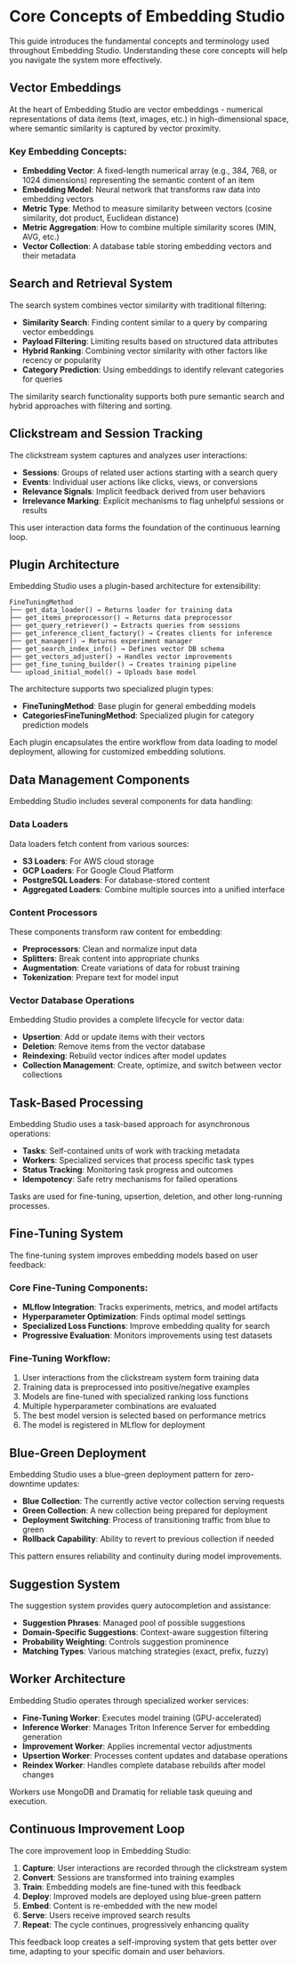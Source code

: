 # Core Concepts of Embedding Studio

This guide introduces the fundamental concepts and terminology used throughout Embedding Studio. Understanding these core concepts will help you navigate the system more effectively.

## Vector Embeddings

At the heart of Embedding Studio are vector embeddings - numerical representations of data items (text, images, etc.) in high-dimensional space, where semantic similarity is captured by vector proximity.

### Key Embedding Concepts:

- **Embedding Vector**: A fixed-length numerical array (e.g., 384, 768, or 1024 dimensions) representing the semantic content of an item
- **Embedding Model**: Neural network that transforms raw data into embedding vectors
- **Metric Type**: Method to measure similarity between vectors (cosine similarity, dot product, Euclidean distance)
- **Metric Aggregation**: How to combine multiple similarity scores (MIN, AVG, etc.)
- **Vector Collection**: A database table storing embedding vectors and their metadata

## Search and Retrieval System

The search system combines vector similarity with traditional filtering:

- **Similarity Search**: Finding content similar to a query by comparing vector embeddings
- **Payload Filtering**: Limiting results based on structured data attributes
- **Hybrid Ranking**: Combining vector similarity with other factors like recency or popularity
- **Category Prediction**: Using embeddings to identify relevant categories for queries

The similarity search functionality supports both pure semantic search and hybrid approaches with filtering and sorting.

## Clickstream and Session Tracking

The clickstream system captures and analyzes user interactions:

- **Sessions**: Groups of related user actions starting with a search query
- **Events**: Individual user actions like clicks, views, or conversions
- **Relevance Signals**: Implicit feedback derived from user behaviors
- **Irrelevance Marking**: Explicit mechanisms to flag unhelpful sessions or results

This user interaction data forms the foundation of the continuous learning loop.

## Plugin Architecture

Embedding Studio uses a plugin-based architecture for extensibility:

```
FineTuningMethod
├── get_data_loader() → Returns loader for training data
├── get_items_preprocessor() → Returns data preprocessor
├── get_query_retriever() → Extracts queries from sessions
├── get_inference_client_factory() → Creates clients for inference
├── get_manager() → Returns experiment manager 
├── get_search_index_info() → Defines vector DB schema
├── get_vectors_adjuster() → Handles vector improvements
├── get_fine_tuning_builder() → Creates training pipeline
└── upload_initial_model() → Uploads base model
```

The architecture supports two specialized plugin types:
- **FineTuningMethod**: Base plugin for general embedding models
- **CategoriesFineTuningMethod**: Specialized plugin for category prediction models

Each plugin encapsulates the entire workflow from data loading to model deployment, allowing for customized embedding solutions.

## Data Management Components

Embedding Studio includes several components for data handling:

### Data Loaders
Data loaders fetch content from various sources:
- **S3 Loaders**: For AWS cloud storage
- **GCP Loaders**: For Google Cloud Platform
- **PostgreSQL Loaders**: For database-stored content
- **Aggregated Loaders**: Combine multiple sources into a unified interface

### Content Processors
These components transform raw content for embedding:
- **Preprocessors**: Clean and normalize input data
- **Splitters**: Break content into appropriate chunks
- **Augmentation**: Create variations of data for robust training
- **Tokenization**: Prepare text for model input

### Vector Database Operations
Embedding Studio provides a complete lifecycle for vector data:
- **Upsertion**: Add or update items with their vectors
- **Deletion**: Remove items from the vector database
- **Reindexing**: Rebuild vector indices after model updates
- **Collection Management**: Create, optimize, and switch between vector collections

## Task-Based Processing

Embedding Studio uses a task-based approach for asynchronous operations:

- **Tasks**: Self-contained units of work with tracking metadata
- **Workers**: Specialized services that process specific task types
- **Status Tracking**: Monitoring task progress and outcomes
- **Idempotency**: Safe retry mechanisms for failed operations

Tasks are used for fine-tuning, upsertion, deletion, and other long-running processes.

## Fine-Tuning System

The fine-tuning system improves embedding models based on user feedback:

### Core Fine-Tuning Components:

- **MLflow Integration**: Tracks experiments, metrics, and model artifacts
- **Hyperparameter Optimization**: Finds optimal model settings
- **Specialized Loss Functions**: Improve embedding quality for search
- **Progressive Evaluation**: Monitors improvements using test datasets

### Fine-Tuning Workflow:

1. User interactions from the clickstream system form training data
2. Training data is preprocessed into positive/negative examples
3. Models are fine-tuned with specialized ranking loss functions
4. Multiple hyperparameter combinations are evaluated
5. The best model version is selected based on performance metrics
6. The model is registered in MLflow for deployment

## Blue-Green Deployment

Embedding Studio uses a blue-green deployment pattern for zero-downtime updates:

- **Blue Collection**: The currently active vector collection serving requests
- **Green Collection**: A new collection being prepared for deployment
- **Deployment Switching**: Process of transitioning traffic from blue to green
- **Rollback Capability**: Ability to revert to previous collection if needed

This pattern ensures reliability and continuity during model improvements.

## Suggestion System

The suggestion system provides query autocompletion and assistance:

- **Suggestion Phrases**: Managed pool of possible suggestions
- **Domain-Specific Suggestions**: Context-aware suggestion filtering
- **Probability Weighting**: Controls suggestion prominence
- **Matching Types**: Various matching strategies (exact, prefix, fuzzy)

## Worker Architecture

Embedding Studio operates through specialized worker services:

- **Fine-Tuning Worker**: Executes model training (GPU-accelerated)
- **Inference Worker**: Manages Triton Inference Server for embedding generation
- **Improvement Worker**: Applies incremental vector adjustments
- **Upsertion Worker**: Processes content updates and database operations
- **Reindex Worker**: Handles complete database rebuilds after model changes

Workers use MongoDB and Dramatiq for reliable task queuing and execution.

## Continuous Improvement Loop

The core improvement loop in Embedding Studio:

1. **Capture**: User interactions are recorded through the clickstream system
2. **Convert**: Sessions are transformed into training examples
3. **Train**: Embedding models are fine-tuned with this feedback
4. **Deploy**: Improved models are deployed using blue-green pattern
5. **Embed**: Content is re-embedded with the new model
6. **Serve**: Users receive improved search results
7. **Repeat**: The cycle continues, progressively enhancing quality

This feedback loop creates a self-improving system that gets better over time, adapting to your specific domain and user behaviors.
